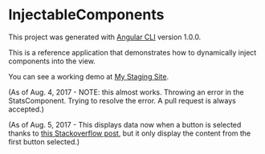 # InjectableComponents

This project was generated with [Angular CLI](https://github.com/angular/angular-cli) version 1.0.0.

This is a reference application that demonstrates how to dynamically inject components into the view.

You can see a working demo at [My Staging Site](http://www.mystagingsite.biz).

(As of Aug. 4, 2017 - NOTE: this almost works.  Throwing an error in the StatsComponent.  Trying to resolve the error.  A pull request is always accepted.)

(As of Aug. 5, 2017 - This displays data now when a button is selected thanks to [this Stackoverflow post](https://stackoverflow.com/questions/45516705/angular-dynamic-component-injection-error/45518279#45518279), but it only display the content from the first button selected.)